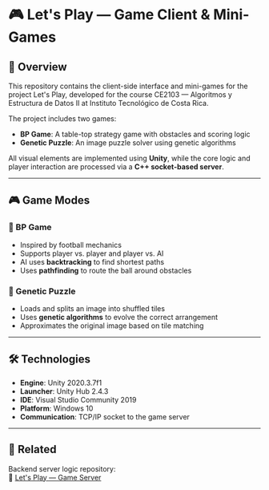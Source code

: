 # 🎮 Let's Play — Game Client & Mini-Games

## 📘 Overview

This repository contains the client-side interface and mini-games for the project Let's Play, developed for the course CE2103 — Algoritmos y Estructura de Datos II at Instituto Tecnológico de Costa Rica.

The project includes two games:
- **BP Game**: A table-top strategy game with obstacles and scoring logic
- **Genetic Puzzle**: An image puzzle solver using genetic algorithms

All visual elements are implemented using **Unity**, while the core logic and player interaction are processed via a **C++ socket-based server**.

---

## 🎮 Game Modes

### 🏓 BP Game
- Inspired by football mechanics
- Supports player vs. player and player vs. AI
- AI uses **backtracking** to find shortest paths
- Uses **pathfinding** to route the ball around obstacles

### 🧩 Genetic Puzzle
- Loads and splits an image into shuffled tiles
- Uses **genetic algorithms** to evolve the correct arrangement
- Approximates the original image based on tile matching

---

## 🛠️ Technologies

- **Engine**: Unity 2020.3.7f1
- **Launcher**: Unity Hub 2.4.3
- **IDE**: Visual Studio Community 2019
- **Platform**: Windows 10
- **Communication**: TCP/IP socket to the game server

---

## 📎 Related

Backend server logic repository:  
🔗 [Let's Play — Game Server](https://github.com/MAU143429/LetsPlay-Server-CE-2103)
